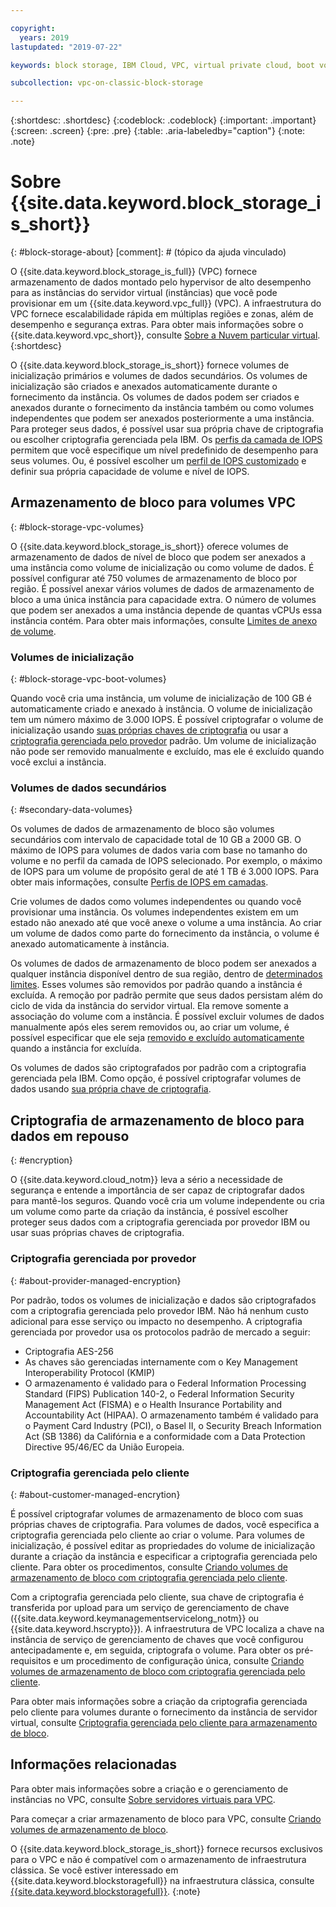 ```yaml
---

copyright:
  years: 2019
lastupdated: "2019-07-22"

keywords: block storage, IBM Cloud, VPC, virtual private cloud, boot volume, data volume, volume, data storage, virtual server instance, instance, IOPS, HPCS, Key Protect

subcollection: vpc-on-classic-block-storage

---
```

{:shortdesc: .shortdesc}
{:codeblock: .codeblock}
{:important: .important}
{:screen: .screen}
{:pre: .pre}
{:table: .aria-labeledby="caption"}
{:note: .note}

# Sobre {{site.data.keyword.block_storage_is_short}}
{: #block-storage-about}
[comment]: # (tópico da ajuda vinculado)

O {{site.data.keyword.block_storage_is_full}} (VPC) fornece armazenamento de dados montado pelo hypervisor de alto desempenho para as instâncias do servidor virtual (instâncias) que você pode provisionar em um {{site.data.keyword.vpc_full}} (VPC). A infraestrutura do VPC fornece escalabilidade rápida em múltiplas regiões e zonas, além de desempenho e segurança extras. Para obter mais informações sobre o {{site.data.keyword.vpc_short}}, consulte [Sobre a Nuvem particular virtual](/docs/vpc-on-classic?topic=vpc-on-classic-about).
{:shortdesc}

O {{site.data.keyword.block_storage_is_short}} fornece volumes de inicialização primários e volumes de dados secundários. Os volumes de inicialização são criados e anexados automaticamente durante o fornecimento da instância. Os volumes de dados podem ser criados e anexados durante o fornecimento da instância também ou como volumes independentes que podem ser anexados posteriormente a uma instância. Para proteger seus dados, é possível usar sua própria chave de criptografia ou escolher criptografia gerenciada pela IBM. Os [perfis da camada de IOPS](/docs/vpc-on-classic-block-storage?topic=vpc-on-classic-block-storage-block-storage-profiles#tiers) permitem que você especifique um nível predefinido de desempenho para seus volumes. Ou, é possível escolher um [perfil de IOPS customizado](/docs/vpc-on-classic-block-storage?topic=vpc-on-classic-block-storage-block-storage-profiles#custom) e definir sua própria capacidade de volume e nível de IOPS.

## Armazenamento de bloco para volumes VPC
{: #block-storage-vpc-volumes}

O {{site.data.keyword.block_storage_is_short}} oferece volumes de armazenamento de dados de nível de bloco que podem ser anexados a uma instância como volume de inicialização ou como volume de dados. É possível configurar até 750 volumes de armazenamento de bloco por região. É possível anexar vários volumes de dados de armazenamento de bloco a uma única instância para capacidade extra. O número de volumes que podem ser anexados a uma instância depende de quantas vCPUs essa instância contém. Para obter mais informações, consulte [Limites de anexo de volume](/docs/vpc-on-classic-block-storage?topic=vpc-on-classic-block-storage-attaching-block-storage#vol-attach-limits).

### Volumes de inicialização
{: #block-storage-vpc-boot-volumes}

Quando você cria uma instância, um volume de inicialização de 100 GB é automaticamente criado e anexado à instância. O volume de inicialização tem um número máximo de 3.000 IOPS. É possível criptografar o volume de inicialização usando [suas próprias chaves de criptografia](#about-customer-managed-encrytion) ou usar a [criptografia gerenciada pelo provedor](#about-provider-managed-encryption) padrão. Um volume de inicialização não pode ser removido manualmente e excluído, mas ele é excluído quando você exclui a instância.

### Volumes de dados secundários
{: #secondary-data-volumes}

Os volumes de dados de armazenamento de bloco são volumes secundários com intervalo de capacidade total de 10 GB a 2000 GB. O máximo de IOPS para volumes de dados varia com base no tamanho do volume e no perfil da camada de IOPS selecionado. Por exemplo, o máximo de IOPS para um volume de propósito geral de até 1 TB é 3.000 IOPS. Para obter mais informações, consulte [Perfis de IOPS em camadas](/docs/vpc-on-classic-block-storage?topic=vpc-on-classic-block-storage-block-storage-profiles#tiers).

Crie volumes de dados como volumes independentes ou quando você provisionar uma instância. Os volumes independentes existem em um estado não anexado até que você anexe o volume a uma instância. Ao criar um volume de dados como parte do fornecimento da instância, o volume é anexado automaticamente à instância.  

Os volumes de dados de armazenamento de bloco podem ser anexados a qualquer instância disponível dentro de sua região, dentro de [determinados limites](/docs/vpc-on-classic-block-storage?topic=vpc-on-classic-block-storage-attaching-block-storage#vol-attach-limits). Esses volumes são removidos por padrão quando a instância é excluída. A remoção por padrão permite que seus dados persistam além do ciclo de vida da instância do servidor virtual. Ela remove somente a associação do volume com a instância. É possível excluir volumes de dados manualmente após eles serem removidos ou, ao criar um volume, é possível especificar que ele seja [removido e excluído automaticamente](/docs/vpc-on-classic-block-storage?topic=vpc-on-classic-block-storage-managing-block-storage#auto-delete) quando a instância for excluída.

Os volumes de dados são criptografados por padrão com a criptografia gerenciada pela IBM. Como opção, é possível criptografar volumes de dados usando [sua própria chave de criptografia](#about-customer-managed-encrytion).

## Criptografia de armazenamento de bloco para dados em repouso
{: #encryption}

O {{site.data.keyword.cloud_notm}} leva a sério a necessidade de segurança e entende a importância de ser capaz de criptografar dados para mantê-los seguros. Quando você cria um volume independente ou cria um volume como parte da criação da instância, é possível escolher proteger seus dados com a criptografia gerenciada por provedor IBM ou usar suas próprias chaves de criptografia.  

### Criptografia gerenciada por provedor
{: #about-provider-managed-encryption}

Por padrão, todos os volumes de inicialização e dados são criptografados com a criptografia gerenciada pelo provedor IBM. Não há nenhum custo adicional para esse serviço ou impacto no desempenho. A criptografia gerenciada por provedor usa os protocolos padrão de mercado a seguir:

* Criptografia AES-256
* As chaves são gerenciadas internamente com o Key Management Interoperability Protocol (KMIP)
* O armazenamento é validado para o Federal Information Processing Standard (FIPS) Publication 140-2, o Federal Information Security Management Act (FISMA) e o Health Insurance Portability and Accountability Act (HIPAA). O armazenamento também é validado para o Payment Card Industry (PCI), o Basel II, o Security Breach Information Act (SB 1386) da Califórnia e a conformidade com a Data Protection Directive 95/46/EC da União Europeia.

### Criptografia gerenciada pelo cliente
{: #about-customer-managed-encrytion}

É possível criptografar volumes de armazenamento de bloco com suas próprias chaves de criptografia. Para volumes de dados, você especifica a criptografia gerenciada pelo cliente ao criar o volume. Para volumes de inicialização, é possível editar as propriedades do volume de inicialização durante a criação da instância e especificar a criptografia gerenciada pelo cliente. Para obter os procedimentos, consulte [Criando volumes de armazenamento de bloco com criptografia gerenciada pelo cliente](/docs/vpc-on-classic-block-storage?topic=vpc-on-classic-block-storage-block-storage-encryption).

Com a criptografia gerenciada pelo cliente, sua chave de criptografia é transferida por upload para um serviço de gerenciamento de chave ({{site.data.keyword.keymanagementservicelong_notm}} ou {{site.data.keyword.hscrypto}}). A infraestrutura de VPC localiza a chave na instância de serviço de gerenciamento de chaves que você configurou antecipadamente e, em seguida, criptografa o volume. Para obter os pré-requisitos e um procedimento de configuração única, consulte [Criando volumes de armazenamento de bloco com criptografia gerenciada pelo cliente](/docs/vpc-on-classic-block-storage?topic=vpc-on-classic-block-storage-block-storage-encryption).

Para obter mais informações sobre a criação da criptografia gerenciada pelo cliente para volumes durante o fornecimento da instância de servidor virtual, consulte [Criptografia gerenciada pelo cliente para armazenamento de bloco](/docs/vpc-on-classic-vsi?topic=vpc-on-classic-vsi-storage#customer-managed-encryption-keys).

## Informações relacionadas

Para obter mais informações sobre a criação e o gerenciamento de instâncias no VPC, consulte [Sobre servidores virtuais para VPC](/docs/vpc-on-classic-vsi?topic=vpc-on-classic-vsi-virtual-private-cloud#virtual-private-cloud).

Para começar a criar armazenamento de bloco para VPC, consulte [Criando volumes de armazenamento de bloco](/docs/vpc-on-classic-block-storage?topic=vpc-on-classic-block-storage-creating-block-storage#creating-block-storage).

O {{site.data.keyword.block_storage_is_short}} fornece recursos exclusivos para o VPC e não é compatível com o armazenamento de infraestrutura clássica. Se você estiver interessado em {{site.data.keyword.blockstoragefull}} na infraestrutura clássica, consulte [{{site.data.keyword.blockstoragefull}}](/docs/infrastructure/BlockStorage?topic=BlockStorage-About).
{:note}
